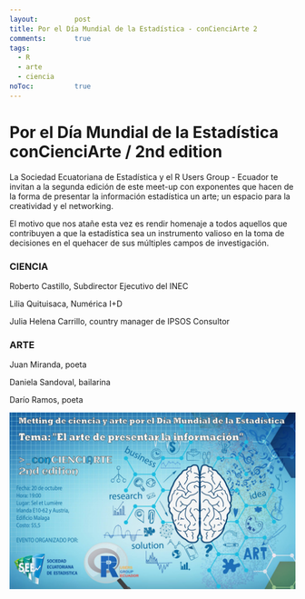 ```yaml
---
layout: 		post
title: Por el Día Mundial de la Estadística - conCienciArte 2
comments:		true
tags: 
  - R
  - arte
  - ciencia
noToc:			true
---
```


Por el Día Mundial de la Estadística __conCienciArte__ / 2nd edition
===================
La Sociedad Ecuatoriana de Estadística y el R Users Group - Ecuador te invitan a la segunda edición de este meet-up con exponentes que hacen de la forma de presentar la información estadística un arte; un espacio para la creatividad y el networking.

El motivo que nos atañe esta vez es rendir homenaje a todos aquellos que contribuyen a que la estadística sea un instrumento valioso en la toma de decisiones en el quehacer de sus múltiples campos de investigación. 

### CIENCIA 

Roberto Castillo, Subdirector Ejecutivo del INEC

Lilia Quituisaca, Numérica I+D

Julia Helena Carrillo, country manager de IPSOS Consultor

### ARTE

Juan Miranda, poeta 

Daniela Sandoval, bailarina

Darío Ramos, poeta

![](/img/eventos/concienciarte2.jpg)
